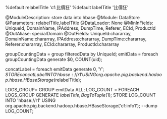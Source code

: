 
%default relabelTitle 'cf:比價狂'
%default labelTitle '比價狂'

@ModuleDescription: store data into hbase
@Module: DataStore
@Parameters: relabelTitle,labelTitle
@DataLoader: None
@MinInFields: UniqueId, DomainName, IPAddress, DumpTime, Referer, ECId, ProductId
@OutAliase: specialDomain
@OutFields: UniqueId:chararray, DomainName:chararray, IPAddress:chararray, DumpTime:chararray, Referer:chararray, ECId:chararray, ProductId:chararray

groupCountingData = group filteredData by UniqueId;
emitData = foreach groupCountingData generate $0, COUNT(uid);

concatLabel = foreach emitData generate $0, 'Y';
STORE concatLabel INTO 'hbase://r1' USING org.apache.pig.backend.hadoop.hbase.HBaseStorage($relabelTitle);


LOGS_GROUP= GROUP emitData ALL;
LOG_COUNT = FOREACH LOGS_GROUP GENERATE $labelTitle, BagToTuple($1);
STORE LOG_COUNT INTO 'hbase://r1' USING org.apache.pig.backend.hadoop.hbase.HBaseStorage('cf:info1');
--dump LOG_COUNT;
